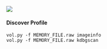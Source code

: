 ![](https://1.bp.blogspot.com/-0aHCwfB1c-s/WWe2yYU0jAI/AAAAAAAAIGY/XuKGcmAU_WEzhXqP7LUna1N05ypiuVzTgCLcBGAs/s1600/volatility.png)


#### Discover Profile

```
vol.py -f MEMORY_FILE.raw imageinfo
vol.py -f MEMORY_FILE.raw kdbgscan
```
